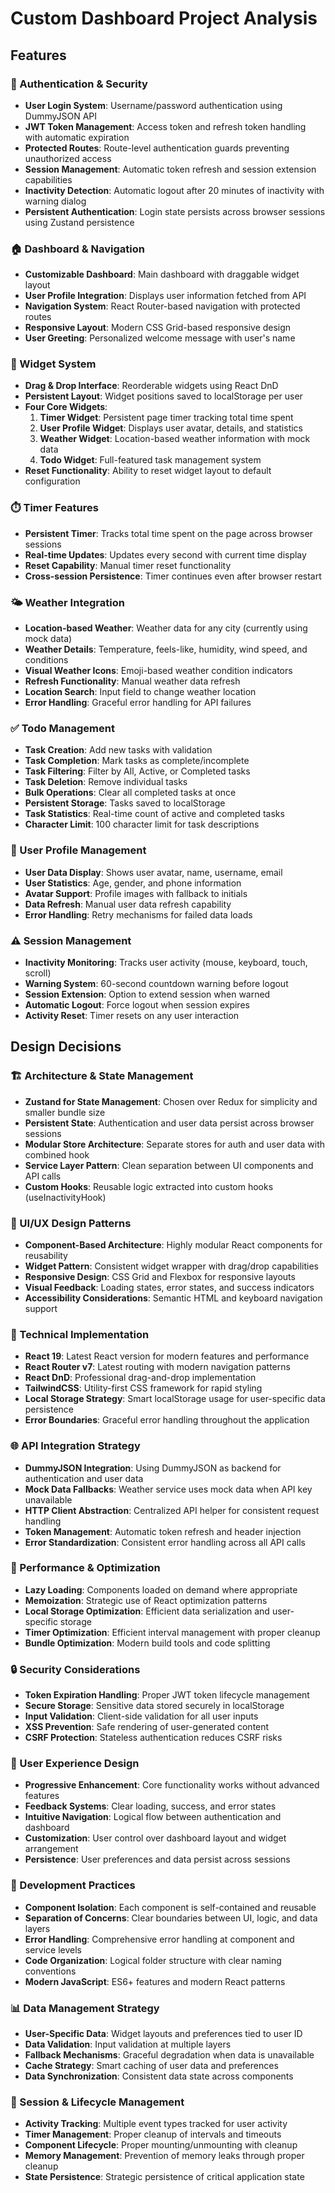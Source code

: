 # Custom Dashboard Project Analysis

## Features

### 🔐 Authentication & Security
- **User Login System**: Username/password authentication using DummyJSON API
- **JWT Token Management**: Access token and refresh token handling with automatic expiration
- **Protected Routes**: Route-level authentication guards preventing unauthorized access
- **Session Management**: Automatic token refresh and session extension capabilities
- **Inactivity Detection**: Automatic logout after 20 minutes of inactivity with warning dialog
- **Persistent Authentication**: Login state persists across browser sessions using Zustand persistence

### 🏠 Dashboard & Navigation
- **Customizable Dashboard**: Main dashboard with draggable widget layout
- **User Profile Integration**: Displays user information fetched from API
- **Navigation System**: React Router-based navigation with protected routes
- **Responsive Layout**: Modern CSS Grid-based responsive design
- **User Greeting**: Personalized welcome message with user's name

### 🧩 Widget System
- **Drag & Drop Interface**: Reorderable widgets using React DnD
- **Persistent Layout**: Widget positions saved to localStorage per user
- **Four Core Widgets**:
  1. **Timer Widget**: Persistent page timer tracking total time spent
  2. **User Profile Widget**: Displays user avatar, details, and statistics
  3. **Weather Widget**: Location-based weather information with mock data
  4. **Todo Widget**: Full-featured task management system
- **Reset Functionality**: Ability to reset widget layout to default configuration

### ⏱️ Timer Features
- **Persistent Timer**: Tracks total time spent on the page across browser sessions
- **Real-time Updates**: Updates every second with current time display
- **Reset Capability**: Manual timer reset functionality
- **Cross-session Persistence**: Timer continues even after browser restart

### 🌤️ Weather Integration
- **Location-based Weather**: Weather data for any city (currently using mock data)
- **Weather Details**: Temperature, feels-like, humidity, wind speed, and conditions
- **Visual Weather Icons**: Emoji-based weather condition indicators
- **Refresh Functionality**: Manual weather data refresh
- **Location Search**: Input field to change weather location
- **Error Handling**: Graceful error handling for API failures

### ✅ Todo Management
- **Task Creation**: Add new tasks with validation
- **Task Completion**: Mark tasks as complete/incomplete
- **Task Filtering**: Filter by All, Active, or Completed tasks
- **Task Deletion**: Remove individual tasks
- **Bulk Operations**: Clear all completed tasks at once
- **Persistent Storage**: Tasks saved to localStorage
- **Task Statistics**: Real-time count of active and completed tasks
- **Character Limit**: 100 character limit for task descriptions

### 👤 User Profile Management
- **User Data Display**: Shows user avatar, name, username, email
- **User Statistics**: Age, gender, and phone information
- **Avatar Support**: Profile images with fallback to initials
- **Data Refresh**: Manual user data refresh capability
- **Error Handling**: Retry mechanisms for failed data loads

### ⚠️ Session Management
- **Inactivity Monitoring**: Tracks user activity (mouse, keyboard, touch, scroll)
- **Warning System**: 60-second countdown warning before logout
- **Session Extension**: Option to extend session when warned
- **Automatic Logout**: Force logout when session expires
- **Activity Reset**: Timer resets on any user interaction

## Design Decisions

### 🏗️ Architecture & State Management
- **Zustand for State Management**: Chosen over Redux for simplicity and smaller bundle size
- **Persistent State**: Authentication and user data persist across browser sessions
- **Modular Store Architecture**: Separate stores for auth and user data with combined hook
- **Service Layer Pattern**: Clean separation between UI components and API calls
- **Custom Hooks**: Reusable logic extracted into custom hooks (useInactivityHook)

### 🎨 UI/UX Design Patterns
- **Component-Based Architecture**: Highly modular React components for reusability
- **Widget Pattern**: Consistent widget wrapper with drag/drop capabilities
- **Responsive Design**: CSS Grid and Flexbox for responsive layouts
- **Visual Feedback**: Loading states, error states, and success indicators
- **Accessibility Considerations**: Semantic HTML and keyboard navigation support

### 🔧 Technical Implementation
- **React 19**: Latest React version for modern features and performance
- **React Router v7**: Latest routing with modern navigation patterns
- **React DnD**: Professional drag-and-drop implementation
- **TailwindCSS**: Utility-first CSS framework for rapid styling
- **Local Storage Strategy**: Smart localStorage usage for user-specific data persistence
- **Error Boundaries**: Graceful error handling throughout the application

### 🌐 API Integration Strategy
- **DummyJSON Integration**: Using DummyJSON as backend for authentication and user data
- **Mock Data Fallbacks**: Weather service uses mock data when API key unavailable
- **HTTP Client Abstraction**: Centralized API helper for consistent request handling
- **Token Management**: Automatic token refresh and header injection
- **Error Standardization**: Consistent error handling across all API calls

### 📱 Performance & Optimization
- **Lazy Loading**: Components loaded on demand where appropriate
- **Memoization**: Strategic use of React optimization patterns
- **Local Storage Optimization**: Efficient data serialization and user-specific storage
- **Timer Optimization**: Efficient interval management with proper cleanup
- **Bundle Optimization**: Modern build tools and code splitting

### 🔒 Security Considerations
- **Token Expiration Handling**: Proper JWT token lifecycle management
- **Secure Storage**: Sensitive data stored securely in localStorage
- **Input Validation**: Client-side validation for all user inputs
- **XSS Prevention**: Safe rendering of user-generated content
- **CSRF Protection**: Stateless authentication reduces CSRF risks

### 🎯 User Experience Design
- **Progressive Enhancement**: Core functionality works without advanced features
- **Feedback Systems**: Clear loading, success, and error states
- **Intuitive Navigation**: Logical flow between authentication and dashboard
- **Customization**: User control over dashboard layout and widget arrangement
- **Persistence**: User preferences and data persist across sessions

### 🧪 Development Practices
- **Component Isolation**: Each component is self-contained and reusable
- **Separation of Concerns**: Clear boundaries between UI, logic, and data layers
- **Error Handling**: Comprehensive error handling at component and service levels
- **Code Organization**: Logical folder structure with clear naming conventions
- **Modern JavaScript**: ES6+ features and modern React patterns

### 📊 Data Management Strategy
- **User-Specific Data**: Widget layouts and preferences tied to user ID
- **Data Validation**: Input validation at multiple layers
- **Fallback Mechanisms**: Graceful degradation when data is unavailable
- **Cache Strategy**: Smart caching of user data and preferences
- **Data Synchronization**: Consistent data state across components

### 🔄 Session & Lifecycle Management
- **Activity Tracking**: Multiple event types tracked for user activity
- **Timer Management**: Proper cleanup of intervals and timeouts
- **Component Lifecycle**: Proper mounting/unmounting with cleanup
- **Memory Management**: Prevention of memory leaks through proper cleanup
- **State Persistence**: Strategic persistence of critical application state